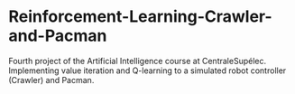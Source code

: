 # Reinforcement-Learning-Crawler-and-Pacman
Fourth project of the Artificial Intelligence course at CentraleSupélec. Implementing value iteration and Q-learning to a simulated robot controller (Crawler) and Pacman.
